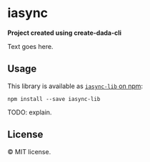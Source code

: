 # iasync

**Project created using create-dada-cli**

Text goes here.

## Usage

This library is available as [`iasync-lib` on npm](https://www.npmjs.com/package/iasync):

```
npm install --save iasync-lib
```

TODO: explain.

## License

© MIT license.
